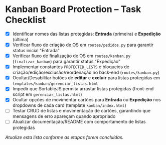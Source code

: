 # Kanban Board Protection – Task Checklist

- [x] Identificar nomes das listas protegidas: **Entrada** (primeira) e **Expedição** (última)
- [x] Verificar fluxo de criação de OS em `routes/pedidos.py` para garantir status inicial "Entrada"
- [x] Verificar fluxo de finalização de OS em `routes/kanban.py` (`finalizar_kanban`) para garantir status "Expedição"
- [x] Implementar constantes `PROTECTED_LISTS` e bloqueios de criação/edição/exclusão/reordenação no back-end (`routes/kanban.py`)
- [x] Ocultar/Desabilitar botões de **editar** e **excluir** para listas protegidas em `templates/kanban/gerenciar_listas.html`
- [x] Impedir que SortableJS permita arrastar listas protegidas (front-end script em `gerenciar_listas.html`)
- [x] Ocultar opções de movimentar cartões para **Entrada** ou **Expedição** nos dropdowns de cada card (template `kanban/index.html`)
- [ ] Testar CRUD de listas e movimentação de cartões, garantindo que mensagens de erro apareçam quando apropriado
- [ ] Atualizar documentação/README com comportamento de listas protegidas

*Atualize esta lista conforme as etapas forem concluídas.*
